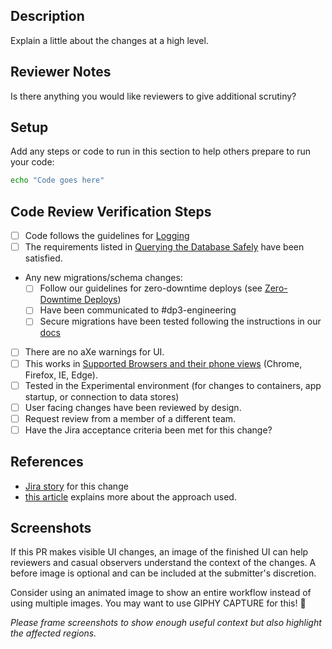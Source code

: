 ## Description

Explain a little about the changes at a high level.

## Reviewer Notes

Is there anything you would like reviewers to give additional scrutiny?

## Setup

Add any steps or code to run in this section to help others prepare to run your code:

```sh
echo "Code goes here"
```

## Code Review Verification Steps

* [ ] Code follows the guidelines for [Logging](https://github.com/transcom/mymove/wiki/backend#logging)
* [ ] The requirements listed in
 [Querying the Database Safely](https://github.com/transcom/mymove/wiki/backend#querying-the-database-safely)
 have been satisfied.
* Any new migrations/schema changes:
  * [ ] Follow our guidelines for zero-downtime deploys (see [Zero-Downtime Deploys](https://github.com/transcom/mymove/wiki/migrate-the-database#zero-downtime-migrations))
  * [ ] Have been communicated to #dp3-engineering
  * [ ] Secure migrations have been tested following the instructions in our [docs](https://github.com/transcom/mymove/wiki/migrate-the-database#secure-migrations)
* [ ] There are no aXe warnings for UI.
* [ ] This works in [Supported Browsers and their phone views](https://github.com/transcom/mymove/tree/master/docs/adr/0016-Browser-Support.md) (Chrome, Firefox, IE, Edge).
* [ ] Tested in the Experimental environment (for changes to containers, app startup, or connection to data stores)
* [ ] User facing changes have been reviewed by design.
* [ ] Request review from a member of a different team.
* [ ] Have the Jira acceptance criteria been met for this change?

## References

* [Jira story](tbd) for this change
* [this article](tbd) explains more about the approach used.

## Screenshots

If this PR makes visible UI changes, an image of the finished UI can help reviewers and casual
observers understand the context of the changes. A before image is optional and
can be included at the submitter's discretion.

Consider using an animated image to show an entire workflow instead of using multiple images. You may want to use GIPHY CAPTURE for this! 📸

_Please frame screenshots to show enough useful context but also highlight the affected regions._
